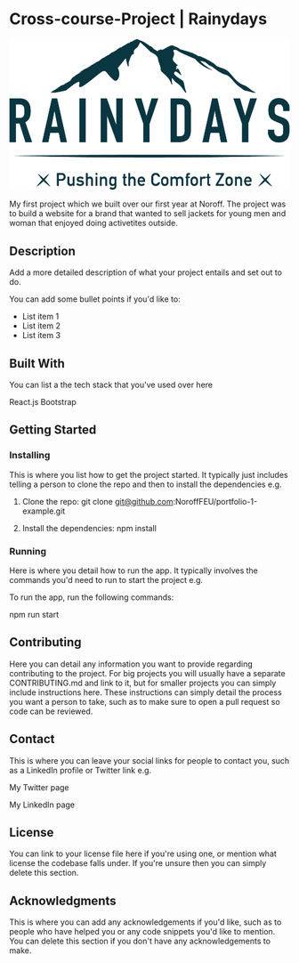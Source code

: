 # Cross-course-Project | Rainydays

<img src="images/RainyDays_Logo.png" alt="Rainydays logo">

My first project which we built over our first year at Noroff. The project was to build a website for a brand that wanted to sell jackets for young men and woman that enjoyed doing activetites outside.

## Description

Add a more detailed description of what your project entails and set out to do.

You can add some bullet points if you'd like to:

- List item 1
- List item 2
- List item 3

## Built With

You can list a the tech stack that you've used over here

React.js
Bootstrap

## Getting Started

### Installing

This is where you list how to get the project started. It typically just includes telling a person to clone the repo and then to install the dependencies e.g.

1. Clone the repo:
   git clone git@github.com:NoroffFEU/portfolio-1-example.git

2. Install the dependencies:
   npm install

### Running

Here is where you detail how to run the app. It typically involves the commands you'd need to run to start the project e.g.

To run the app, run the following commands:

npm run start

## Contributing

Here you can detail any information you want to provide regarding contributing to the project. For big projects you will usually have a separate CONTRIBUTING.md and link to it, but for smaller projects you can simply include instructions here. These instructions can simply detail the process you want a person to take, such as to make sure to open a pull request so code can be reviewed.

## Contact

This is where you can leave your social links for people to contact you, such as a LinkedIn profile or Twitter link e.g.

My Twitter page

My LinkedIn page

## License

You can link to your license file here if you're using one, or mention what license the codebase falls under. If you're unsure then you can simply delete this section.

## Acknowledgments

This is where you can add any acknowledgements if you'd like, such as to people who have helped you or any code snippets you'd like to mention. You can delete this section if you don't have any acknowledgements to make.
